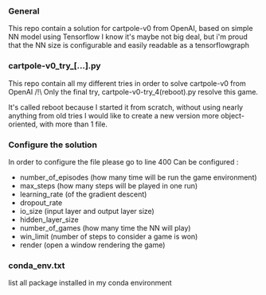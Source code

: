 ### General
This repo contain a solution for cartpole-v0 from OpenAI, based on simple NN model using Tensorflow
I know it's maybe not big deal, but i'm proud that the NN size is configurable and easily readable as a tensorflowgraph


### cartpole-v0_try_[...].py
This repo contain all my different tries in order to solve cartpole-v0 from OpenAI
/!\ Only the final try, cartpole-v0-try_4(reboot).py resolve this game.

It's called reboot because I started it from scratch, without using nearly anything from old tries
I would like to create a new version more object-oriented, with more than 1 file.

### Configure the solution
In order to configure the file please go to line 400
Can be configured :
- number_of_episodes (how many time will be run the game environment)
- max_steps (how many steps will be played in one run)
- learning_rate (of the gradient descent)
- dropout_rate
- io_size (input layer and output layer size)
- hidden_layer_size
- number_of_games (how many time the NN will play)
- win_limit (number of steps to consider a game is won) 
- render (open a window rendering the game)

### conda_env.txt
list all package installed in my conda environment

